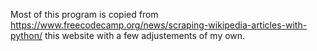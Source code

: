 Most of this program is copied from https://www.freecodecamp.org/news/scraping-wikipedia-articles-with-python/ this website with a few adjustements of my own.
